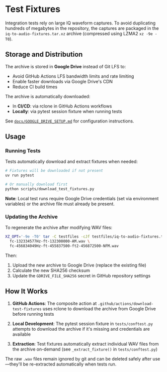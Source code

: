 # Test Fixtures

Integration tests rely on large IQ waveform captures. To avoid duplicating
hundreds of megabytes in the repository, the captures are packaged in the
`iq-to-audio-fixtures.tar.xz` archive (compressed using LZMA2 `xz -9e -T0`).

## Storage and Distribution

The archive is stored in **Google Drive** instead of Git LFS to:
- Avoid GitHub Actions LFS bandwidth limits and rate limiting
- Enable faster downloads via Google Drive's CDN
- Reduce CI build times

The archive is automatically downloaded:
- In **CI/CD**: via rclone in GitHub Actions workflows
- **Locally**: via pytest session fixture when running tests

See [`docs/GOOGLE_DRIVE_SETUP.md`](../docs/GOOGLE_DRIVE_SETUP.md) for configuration instructions.

## Usage

### Running Tests

Tests automatically download and extract fixtures when needed:

```bash
# Fixtures will be downloaded if not present
uv run pytest

# Or manually download first
python scripts/download_test_fixtures.py
```

**Note**: Local test runs require Google Drive credentials (set via environment variables)
or the archive file must already be present.

### Updating the Archive

To regenerate the archive after modifying WAV files:

```bash
XZ_OPT='-9e -T0' tar -C testfiles -cJf testfiles/iq-to-audio-fixtures.tar.xz \
  fc-132334577Hz-ft-132300000-AM.wav \
  fc-456834049Hz-ft-455837500-ft2-456872500-NFM.wav
```

Then:
1. Upload the new archive to Google Drive (replace the existing file)
2. Calculate the new SHA256 checksum
3. Update the `GDRIVE_FILE_SHA256` secret in GitHub repository settings

## How It Works

1. **GitHub Actions**: The composite action at `.github/actions/download-test-fixtures`
   uses rclone to download the archive from Google Drive before running tests

2. **Local Development**: The pytest session fixture in `tests/conftest.py` attempts
   to download the archive if it's missing and credentials are available

3. **Extraction**: Test fixtures automatically extract individual WAV files from the
   archive on-demand (see `_extract_fixture()` in `tests/conftest.py`)

The raw `.wav` files remain ignored by git and can be deleted safely after use—they'll
be re-extracted automatically when tests run.
